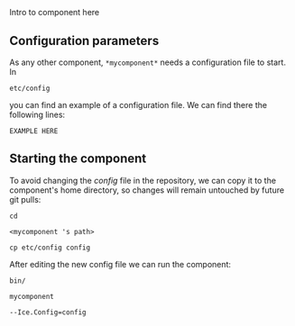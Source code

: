 ```
```
#
``` mycomponent
```
Intro to component here


## Configuration parameters
As any other component,
``` *mycomponent* ```
needs a configuration file to start. In

    etc/config

you can find an example of a configuration file. We can find there the following lines:

    EXAMPLE HERE

    
## Starting the component
To avoid changing the *config* file in the repository, we can copy it to the component's home directory, so changes will remain untouched by future git pulls:

    cd

``` <mycomponent 's path> ```

    cp etc/config config
    
After editing the new config file we can run the component:

    bin/

```mycomponent ```

    --Ice.Config=config
